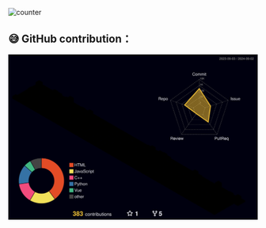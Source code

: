 
![counter](https://komarev.com/ghpvc/?username=Li-can-cheng)



## 😅 GitHub contribution：

![](./profile-3d-contrib/profile-night-rainbow.svg)
